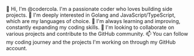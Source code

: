 👋 Hi, I'm @codercola. I'm a passionate coder who loves building side projects.
👀 I'm deeply interested in Golang and JavaScript/TypeScript, which are my languages of choice.
🌱 I'm always learning and improving, constantly expanding my coding skills.
💞️ I'm looking to collaborate on various projects and contribute to the GitHub community.
📫 You can follow my coding journey and the projects I'm working on through my GitHub account.

<!---
codercola034/codercola034 is a ✨ special ✨ repository because its `README.md` (this file) appears on your GitHub profile.
You can click the Preview link to take a look at your changes.
--->
